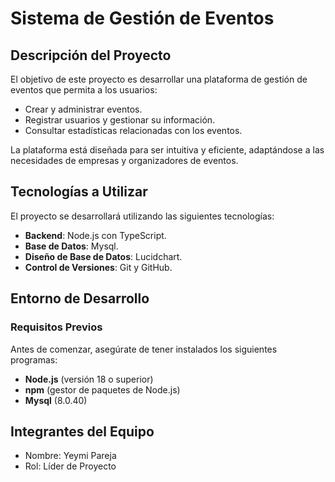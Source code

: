 # Sistema de Gestión de Eventos

## Descripción del Proyecto
El objetivo de este proyecto es desarrollar una plataforma de gestión de eventos que permita a los usuarios:
- Crear y administrar eventos.
- Registrar usuarios y gestionar su información.
- Consultar estadísticas relacionadas con los eventos.

La plataforma está diseñada para ser intuitiva y eficiente, adaptándose a las necesidades de empresas y organizadores de eventos.

## Tecnologías a Utilizar
El proyecto se desarrollará utilizando las siguientes tecnologías:
- **Backend**: Node.js con TypeScript.
- **Base de Datos**: Mysql.
- **Diseño de Base de Datos**: Lucidchart.
- **Control de Versiones**: Git y GitHub.

## Entorno de Desarrollo

### Requisitos Previos
Antes de comenzar, asegúrate de tener instalados los siguientes programas:
- **Node.js** (versión 18 o superior)
- **npm** (gestor de paquetes de Node.js)
- **Mysql** (8.0.40)

 ## Integrantes del Equipo
- Nombre: Yeymi Pareja
- Rol: Líder de Proyecto
